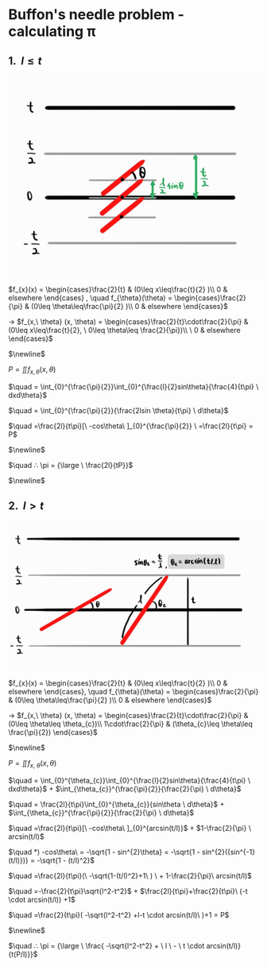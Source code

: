 # Buffon's needle problem - calculating π

## 1. $\ l \leq t$

![case1](case1.jpg)

$f_{x}(x) = \begin{cases}\frac{2}{t} & (0\leq x\leq\frac{t}{2} )\\ 0 &   elsewhere \end{cases} , \quad  f_{\theta}(\theta) = \begin{cases}\frac{2}{\pi} & (0\leq \theta\leq\frac{\pi}{2} )\\ 0 &   elsewhere \end{cases}$


→ $f_{x,\ \theta} (x, \theta) = \begin{cases}\frac{2}{t}\cdot\frac{2}{\pi} & (0\leq x\leq\frac{t}{2}, \ 0\leq \theta\leq \frac{2}{\pi})\\ \ 0 &   elsewhere \end{cases}$

$\newline$

$P = \iint f_{x, \theta} (x, \theta)$

$\quad = \int_{0}^{\frac{\pi}{2}}\int_{0}^{\frac{l}{2}sin\theta}{\frac{4}{t\pi} \ dxd\theta}$

$\quad = \int_{0}^{\frac{\pi}{2}}{\frac{2lsin \theta}{t\pi} \ d\theta}$

$\quad =\frac{2l}{t\pi}[\ -cos\theta\ ]_{0}^{\frac{\pi}{2}} \ =\frac{2l}{t\pi} = P$

$\newline$

$\quad ∴ \pi = {\large \ \frac{2l}{tP}}$

$\newline$

## 2. $\ l > t$

![case2](case2.jpg)

$f_{x}(x) = \begin{cases}\frac{2}{t} & (0\leq x\leq\frac{t}{2} )\\ 0 &   elsewhere \end{cases}, \quad f_{\theta}(\theta) = \begin{cases}\frac{2}{\pi} & (0\leq \theta\leq\frac{\pi}{2} )\\ 0 &   elsewhere \end{cases}$

→ $f_{x,\ \theta} (x, \theta) = \begin{cases}\frac{2}{t}\cdot\frac{2}{\pi} & (0\leq \theta\leq \theta_{c})\\ 1\cdot\frac{2}{\pi} & (\theta_{c}\leq \theta\leq \frac{\pi}{2}) \end{cases}$

$\newline$

$P = \iint f_{x,\ \theta} (x, \theta)$

$\quad = \int_{0}^{\theta_{c}}\int_{0}^{\frac{l}{2}sin\theta}{\frac{4}{t\pi} \ dxd\theta}$ + $\int_{\theta_{c}}^{\frac{\pi}{2}}{\frac{2}{\pi} \ d\theta}$

$\quad = \frac{2l}{t\pi}\int_{0}^{\theta_{c}}{sin\theta \ d\theta}$ + $\int_{\theta_{c}}^{\frac{\pi}{2}}{\frac{2}{\pi} \ d\theta}$

$\quad =\frac{2l}{t\pi}[\ -cos\theta\ ]_{0}^{arcsin(t/l)}$ + $1-\frac{2}{\pi} \ arcsin(t/l)$

$\quad *) -cos\theta\ = -\sqrt{1 - sin^{2}\theta} = -\sqrt{1 - sin^{2}({sin^{-1}(t/l)})} = -\sqrt{1 - (t/l)^2}$

$\quad =\frac{2l}{t\pi}(\ -\sqrt{1-(t/l)^2}+1\ ) \ + 1-\frac{2}{\pi}\ arcsin(t/l)$

$\quad =-\frac{2}{t\pi}\sqrt{l^2-t^2}$ + $\frac{2l}{t\pi}+\frac{2}{t\pi}\ (-t \cdot arcsin(t/l)) +1$

$\quad =\frac{2}{t\pi}( -\sqrt{l^2-t^2} +l-t \cdot arcsin(t/l)\ )+1 = P$

$\newline$

$\quad ∴ \pi = {\large \ \frac{ -\sqrt{l^2-t^2} + \ l \ - \ t \cdot arcsin(t/l)} {t(P/l)}}$
